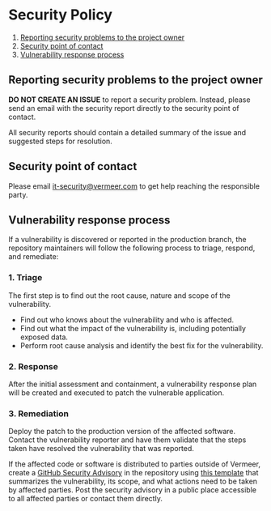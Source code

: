 # Security Policy

1. [Reporting security problems to the project owner](#reporting-security-problems-to-the-project-owner)
2. [Security point of contact](#security-point-of-contact)
3. [Vulnerability response process](#vulnerability-response-process)

## Reporting security problems to the project owner

**DO NOT CREATE AN ISSUE** to report a security problem. Instead, please send an email with the security report directly to the security point of contact.

All security reports should contain a detailed summary of the issue and suggested steps for resolution.

## Security point of contact

Please email it-security@vermeer.com to get help reaching the responsible party.

## Vulnerability response process

If a vulnerability is discovered or reported in the production branch, the repository maintainers will follow the following process to triage, respond, and remediate:

### 1. Triage

The first step is to find out the root cause, nature and scope of the vulnerability.

- Find out who knows about the vulnerability and who is affected.
- Find out what the impact of the vulnerability is, including potentially exposed data.
- Perform root cause analysis and identify the best fix for the vulnerability.

### 2. Response

After the initial assessment and containment, a vulnerability response plan will be created and executed to patch the vulnerable application.

### 3. Remediation

Deploy the patch to the production version of the affected software. Contact the vulnerability reporter and have them validate that the steps taken have resolved the vulnerability that was reported.

If the affected code or software is distributed to parties outside of Vermeer, create a [GitHub Security Advisory](https://docs.github.com/en/code-security/security-advisories/about-github-security-advisories) in the repository using [this template](https://github.com/v-github-standards/tree/main/security/templates/AdvisoryTemplate.md) that summarizes the vulnerability, its scope, and what actions need to be taken by affected parties. Post the security advisory in a public place accessible to all affected parties or contact them directly.
